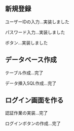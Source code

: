## 新規登録
ユーザーIDの入力...実装しました

パスワード入力...実装しました

ボタン...実装しました

## データベース作成
テーブル作成...完了

データ挿入SQL作成...完了
## ログイン画面を作る
認証作業の実装...完了

ログインボタンの作成...完了

